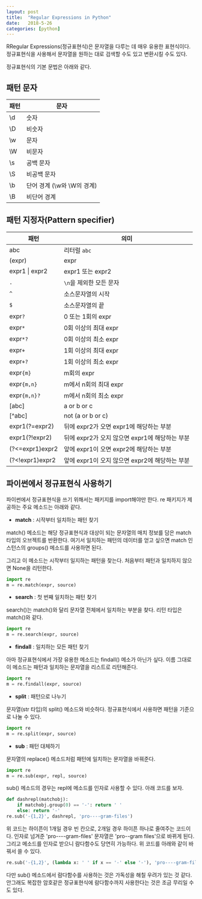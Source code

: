 ```yaml
---
layout: post
title:  "Regular Expressions in Python"
date:   2018-5-26
categories: [python]
---
```


<p class="intro"><span class="dropcap">R</span>Regular Expressions(정규표현식)은 문자열을 다루는 데 매우 유용한 표현식이다. 정규표현식을 사용해서 문자열을 원하는 대로 검색할 수도 있고 변환시킬 수도 있다.</p>

정규표현식의 기본 문법은 아래와 같다.

## 패턴 문자

패턴|문자
---|---
\\d|숫자
\\D|비숫자
\\w|문자
\\W|비문자
\\s|공백 문자
\\S|비공백 문자
\\b|단어 경계 (\w와 \W의 경계)
\\B|비단어 경계

## 패턴 지정자(Pattern specifier)

패턴|의미
---|---
abc|리터럴 `abc`
(expr)|expr
expr1 \| expr2 | expr1 또는 expr2
`.` | `\n`을 제외한 모든 문자
`^` | 소스문자열의 시작
`$` | 소스문자열의 끝
expr`?` | 0 또는 1회의 expr
expr`*` | 0회 이상의 최대 expr
expr`*?`| 0회 이상의 최소 expr
expr`+` | 1회 이상의 최대 expr
expr`+?`| 1회 이상의 최소 expr
expr`{m}`| m회의 expr
expr`{m,n}`| m에서 n회의 최대 expr
expr`{m,n}?` | m에서 n회의 최소 expr
[abc] | a or b or c
[^abc] | not (a or b or c)
expr1(?=expr2) | 뒤에 expr2가 오면 expr1에 해당하는 부분
expr1(?!expr2) | 뒤에 expr2가 오지 않으면 expr1에 해당하는 부분
(?<=expr1)expr2 | 앞에 expr1이 오면 expr2에 해당하는 부분
(?<!expr1)expr2 | 앞에 expr1이 오지 않으면 expr2에 해당하는 부분

## 파이썬에서 정규표현식 사용하기

파이썬에서 정규표현식을 쓰기 위해서는 <re> 패키지를 import해야만 한다. re 패키지가 제공하는 주요 메소드는 아래와 같다.

- **match** : 시작부터 일치하는 패턴 찾기

match() 메소드는 해당 정규표현식과 대상이 되는 문자열의 매치 정보를 담은 match 타입의 오브젝트를 반환한다. 여기서 일치하는 패턴의 데이터를 얻고 싶으면 match 인스턴스의 groups() 메소드를 사용하면 된다.

그리고 이 메소드는 시작부터 일지하는 패턴을 찾는다. 처음부터 패턴과 일치하지 않으면 None을 리턴한다.

```python
import re
m = re.match(expr, source)
```

- **search** : 첫 번째 일치하는 패턴 찾기

search()는 match()와 달리 문자열 전체에서 일치하는 부분을 찾다. 리턴 타입은 match()와 같다.

```python
import re
m = re.search(expr, source)
```

- **findall** : 일치하는 모든 패턴 찾기

아마 정규표현식에서 가장 유용한 메소드는 findall() 메소가 아닌가 싶다. 이름 그대로 이 메소드는 패턴과 일치하는 문자열을 리스트로 리턴해준다.

```python
import re
m = re.findall(expr, source)
```

- **split** : 패턴으로 나누기

문자열(str 타입)의 split() 메소드와 비슷하다. 정규표현식에서 사용하면 패턴을 기준으로 나눌 수 있다.

```python
import re
m = re.split(expr, source)
```

- **sub** : 패턴 대체하기

문자열의 replace() 메소드처럼 패턴에 일치하는 문자열을 바꿔준다.

```python
import re
m = re.sub(expr, repl, source)
```

sub() 메소드의 경우는 repl에 메소드를 인자로 사용할 수 있다. 아래 코드를 보자.

```python
def dashrepl(matchobj):
    if matchobj.group(0) == '-': return ' '
    else: return '-'
re.sub('-{1,2}', dashrepl, 'pro----gram-files')
```

위 코드는 하이픈이 1개일 경우 빈 칸으로, 2개일 경우 하이픈 하나로 줄여주는 코드이다. 인자로 넘겨준 'pro----gram-files' 문자열은 'pro--gram files'으로 바뀌게 된다. 그리고 메소드를 인자로 받으니 람다함수도 당연히 가능하다. 위 코드를 아래와 같이 바꿔서 쓸 수 있다.

```python
re.sub('-{1,2}', (lambda x: ' ' if x == '-' else '-'), 'pro----gram-files')
```

다만 sub() 메소드에서 람다함수를 사용하는 것은 가독성을 해칠 우려가 있는 것 같다. 안그래도 복잡한 암호같은 정규표현식에 람다함수까지 사용한다는 것은 조금 무리일 수도 있다.
